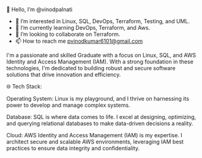  👋 Hello, I’m @vinodpalnati
- 👀 I’m interested in Linux, SQL, DevOps, Terraform, Testing, and UML.
- 🌱 I’m currently learning DevOps, Terraform, and Aws.
- 💞️ I’m looking to collaborate on Terraform.
- 📫 How to reach me pvinodkumar6101@gmail.com

I'm a passionate and skilled Graduate with a focus on Linux, SQL, and AWS Identity and Access Management (IAM). With a strong foundation in these technologies,
I'm dedicated to building robust and secure software solutions that drive innovation and efficiency.

🌐 Tech Stack:

Operating System: Linux is my playground, and I thrive on harnessing its power to develop and manage complex systems.

Database: SQL is where data comes to life. I excel at designing, optimizing, and querying relational databases to make data-driven decisions a reality.

Cloud: AWS Identity and Access Management (IAM) is my expertise. I architect secure and scalable AWS environments, leveraging IAM best practices to ensure data integrity and confidentiality.

<!---
vinodpalnati/vinodpalnati is a ✨ special ✨ repository because its `README.md` (this file) appears on your GitHub profile.
You can click the Preview link to take a look at your changes.
--->
